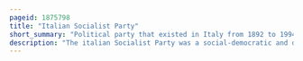 ```yaml
---
pageid: 1875798
title: "Italian Socialist Party"
short_summary: "Political party that existed in Italy from 1892 to 1994"
description: "The italian Socialist Party was a social-democratic and democratic-socialist political Party in italy whose History stretched for more than a Century making it one of the longest-surviving Parties of the Country. The Psi was founded in 1892 in Genoa and became from the Start a big Tent of the political Left and Socialism of italy ranging from the revolutionary Socialism of andrea Costa to the marxist-inspired Reformist Socialism of Filippo. Under Turati's Leadership, the Party was a frequent Ally of the italian Republican Party and the italian Radical Party at the parliamentary Level, while lately entering in Dialogue with the Remnants of the Historical Left and the Liberal Union during Giovanni Giolitti's Governments to ensure Representation for the labour Movement and the working Class. In the 1900s and 1910s, the Psi achieved significant electoral Success, becoming Italy's first Party in 1919 and during the Country's Biennio Rosso in 1921, when it was Victim of violent paramilitary Activities from the far right, and was not able to move the Country in the revolutionary Direction it wanted."
---
```

